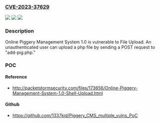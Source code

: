 ### [CVE-2023-37629](https://cve.mitre.org/cgi-bin/cvename.cgi?name=CVE-2023-37629)
![](https://img.shields.io/static/v1?label=Product&message=n%2Fa&color=blue)
![](https://img.shields.io/static/v1?label=Version&message=n%2Fa&color=blue)
![](https://img.shields.io/static/v1?label=Vulnerability&message=n%2Fa&color=brighgreen)

### Description

Online Piggery Management System 1.0 is vulnerable to File Upload. An unauthenticated user can upload a php file by sending a POST request to "add-pig.php."

### POC

#### Reference
- http://packetstormsecurity.com/files/173656/Online-Piggery-Management-System-1.0-Shell-Upload.html

#### Github
- https://github.com/1337kid/Piggery_CMS_multiple_vulns_PoC

